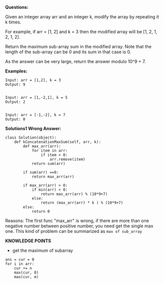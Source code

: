 **Questions:**

Given an integer array arr and an integer k, modify the array by repeating it k times.

For example, if arr = [1, 2] and k = 3 then the modified array will be [1, 2, 1, 2, 1, 2].

Return the maximum sub-array sum in the modified array. Note that the length of the sub-array can be 0 and its sum in that case is 0.

As the answer can be very large, return the answer modulo 10^9 + 7.


**Examples:**
```
Input: arr = [1,2], k = 3
Output: 9


Input: arr = [1,-2,1], k = 5
Output: 2


Input: arr = [-1,-2], k = 7
Output: 0
```


**Solutions1 Wrong Answer:**

```
class Solution(object):
    def kConcatenationMaxSum(self, arr, k):
        def max_arr(arr):
            for item in arr:
                if item < 0:
                    arr.remove(item)
            return sum(arr)

        if sum(arr) ==0:
            return max_arr(arr)
        
        if max_arr(arr) > 0:
            if min(arr) < 0:
                return max_arr(arr) % (10*9+7)
            else:
                return (max_arr(arr) * k ) % (10*9+7)
        else:
            return 0
```

Reasons: The first func "max_arr" is wrong, if there are more than one negative number between positive number, you need get the single max one. This kind of problem can be summarized as ```max of sub_array``` 

**KNOWLEDGE POINTS**

- get the maximum of subarray 
```
ans = cur = 0
for i in arr:
    cur += n
    max(cur, 0)
    max(cur, m)
```
